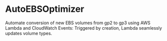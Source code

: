 # AutoEBSOptimizer
Automate conversion of new EBS volumes from gp2 to gp3 using AWS Lambda and CloudWatch Events: Triggered by creation, Lambda seamlessly updates volume types.
